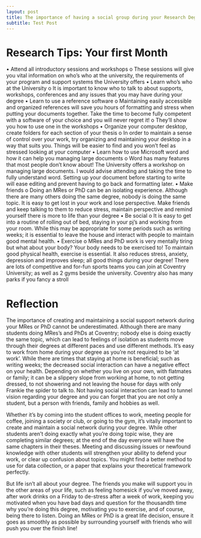 ```yaml
---
layout: post
title: The importance of having a social group during your Research Degree.
subtitle: Test Post
---
```


# Research Tips: Your first Month


•	Attend all introductory sessions and workshops
o	These sessions will give you vital information on who’s who at the university, the requirements of your program and support systems the University offers
•	Learn who’s who at the University
o	It is important to know who to talk to about supports, workshops, conferences and any issues that you may have during your degree
•	Learn to use a reference software
o	Maintaining easily accessible and organized references will save you hours of formatting and stress when putting your documents together. Take the time to become fully competent with a software of your choice and you will never regret it!
o	They’ll show you how to use one in  the workshops
•	Organize your computer desktop, create folders for each section of your thesis
o	In order to maintain a sense of control over your work, try organizing and maintaining your desktop in a way that suits you. Things will be easier to find and you won’t feel as stressed looking at your computer
•	Learn how to use Microsoft word and how it can help you managing large documents
o	Word has many features that most people don’t know about! The University offers a workshop on managing large documents. I would advise attending and taking the time to fully understand word. Setting up your document before starting to write will ease editing and prevent having to go back and formatting later.
•	Make friends
o	Doing an MRes or PhD can be an isolating experience. Although there are many others doing the same degree, nobody is doing the same topic. It is easy to get lost in your work and lose perspective. Make friends and keep talking to them to reduce stress, maintain perspective and remind yourself there is more to life than your degree
•	Be social
o	It is easy to get into a routine of rolling out of bed, staying in your pj’s and working from your room. While this may be appropriate for some periods such as writing weeks; it is essential to leave the house and interact with people to maintain good mental health.
•	Exercise
o	MRes and PhD work is very mentally tiring but what about your body? Your body needs to be exercised to! To maintain good physical health, exercise is essential. It also reduces stress, anxiety, depression and improves sleep; all good things during your degree! There are lots of competitive and for-fun sports teams you can join at Coventry University; as well as 2 gyms beside the university. Coventry also has many parks if you fancy a stroll



# Reflection
The importance of creating and maintaining a social support network during your MRes or PhD cannot be underestimated. Although there are many students doing MRes’s and PhDs at Coventry; nobody else is doing exactly the same topic, which can lead to feelings of isolation as students move through their degrees at different paces and use different methods. It’s easy to work from home during your degree as you’re not required to be ‘at work’. While there are times that staying at home is beneficial; such as writing weeks; the decreased social interaction can have a negative effect on your health. Depending on whether you live on your own, with flatmates or family; it can be a slippery slope from working at home, to not getting dressed, to not showering and not leaving the house for days with only Frankie the spider to talk to. Not having social interaction can lead to tunnel vision regarding your degree and you can forget that you are not only a student, but a person with friends, family and hobbies as well.

Whether it’s by coming into the student offices to work, meeting people for coffee, joining a society or club, or going to the gym, it’s vitally important to create and maintain a social network during your degree. While other students aren’t doing exactly what you’re doing topic wise, they are completing similar degrees; at the end of the day everyone will have the same chapters in their theses. Meeting and discussing issues or newfound knowledge with other students will strengthen your ability to defend your work, or clear up confusion about topics. You might find a better method to use for data collection, or a paper that explains your theoretical framework perfectly.

But life isn’t all about your degree. The friends you make will support you in the other areas of your life, such as feeling homesick if you’ve moved away, after work drinks on a Friday to de-stress after a week of work, keeping you motivated when you have bad days and question for the thousandth time why you’re doing this degree, motivating you to exercise, and of course, being there to listen. Doing an MRes or PhD is a great life decision, ensure it goes as smoothly as possible by surrounding yourself with friends who will push you over the finish line!
